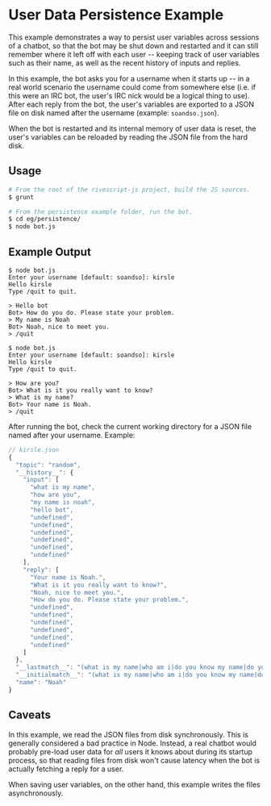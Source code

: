 # User Data Persistence Example

This example demonstrates a way to persist user variables across sessions of
a chatbot, so that the bot may be shut down and restarted and it can still
remember where it left off with each user -- keeping track of user variables
such as their name, as well as the recent history of inputs and replies.

In this example, the bot asks you for a username when it starts up -- in a real
world scenario the username could come from somewhere else (i.e. if this were
an IRC bot, the user's IRC nick would be a logical thing to use). After each
reply from the bot, the user's variables are exported to a JSON file on disk
named after the username (example: `soandso.json`).

When the bot is restarted and its internal memory of user data is reset, the
user's variables can be reloaded by reading the JSON file from the hard disk.

## Usage

```bash
# From the root of the rivescript-js project, build the JS sources.
$ grunt

# From the persistence example folder, run the bot.
$ cd eg/persistence/
$ node bot.js
```

## Example Output

```
$ node bot.js
Enter your username [default: soandso]: kirsle
Hello kirsle
Type /quit to quit.

> Hello bot
Bot> How do you do. Please state your problem.
> My name is Noah
Bot> Noah, nice to meet you.
> /quit

$ node bot.js
Enter your username [default: soandso]: kirsle
Hello kirsle
Type /quit to quit.

> How are you?
Bot> What is it you really want to know?
> What is my name?
Bot> Your name is Noah.
> /quit
```

After running the bot, check the current working directory for a JSON file named
after your username. Example:

```javascript
// kirsle.json
{
  "topic": "random",
  "__history__": {
    "input": [
      "what is my name",
      "how are you",
      "my name is noah",
      "hello bot",
      "undefined",
      "undefined",
      "undefined",
      "undefined",
      "undefined",
      "undefined"
    ],
    "reply": [
      "Your name is Noah.",
      "What is it you really want to know?",
      "Noah, nice to meet you.",
      "How do you do. Please state your problem.",
      "undefined",
      "undefined",
      "undefined",
      "undefined",
      "undefined",
      "undefined"
    ]
  },
  "__lastmatch__": "(what is my name|who am i|do you know my name|do you know who i am){weight=10}",
  "__initialmatch__": "(what is my name|who am i|do you know my name|do you know who i am){weight=10}",
  "name": "Noah"
}
```

## Caveats

In this example, we read the JSON files from disk synchronously. This is
generally considered a bad practice in Node. Instead, a real chatbot would
probably pre-load user data for *all* users it knows about during its startup
process, so that reading files from disk won't cause latency when the bot is
actually fetching a reply for a user.

When saving user variables, on the other hand, this example writes the files
asynchronously.
